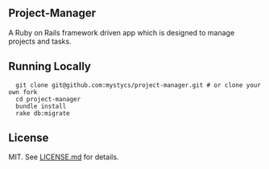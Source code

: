 ## Project-Manager

A Ruby on Rails framework driven app which is designed to manage projects and tasks.

## Running Locally

```  
  git clone git@github.com:mystycs/project-manager.git # or clone your own fork
  cd project-manager
  bundle install
  rake db:migrate
```

## License

MIT. See [LICENSE.md](https://github.com/mystycs/project-manager/LICENSE.md) for details.
